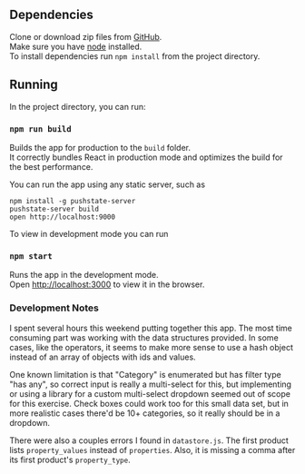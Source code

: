 ## Dependencies

Clone or download zip files from [GitHub](https://github.com/theronpatrick/gyrados/tree/master/gyrados). <br>
Make sure you have [node](https://nodejs.org/) installed. <br>
To install dependencies run `npm install` from the project directory. 

## Running

In the project directory, you can run:

### `npm run build`

Builds the app for production to the `build` folder.<br>
It correctly bundles React in production mode and optimizes the build for the best performance.

You can run the app using any static server, such as
```
npm install -g pushstate-server
pushstate-server build
open http://localhost:9000
```

To view in development mode you can run 

### `npm start`

Runs the app in the development mode.<br>
Open [http://localhost:3000](http://localhost:3000) to view it in the browser.

### Development Notes

I spent several hours this weekend putting together this app.  The most time consuming part was working with the data structures provided.  In some cases, like the operators, it seems to make more sense to use a hash object instead of an array of objects with ids and values.

One known limitation is that "Category" is enumerated but has filter type "has any", so correct input is really a multi-select for this, but implementing or using a library for a custom multi-select dropdown seemed out of scope for this exercise.  Check boxes could work too for this small data set, but in more realistic cases there'd be 10+ categories, so it really should be in a dropdown.

There were also a couples errors I found in `datastore.js`. The first product lists `property_values` instead of `properties`.  Also, it is missing a comma after its first product's `property_type`.  
